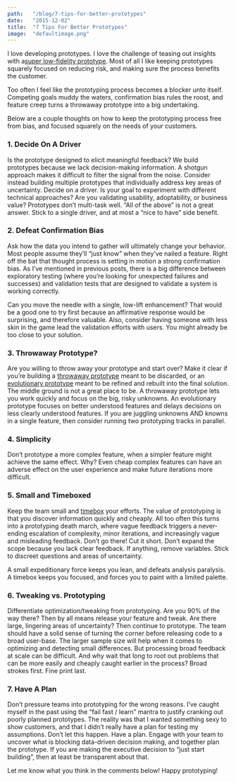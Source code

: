 ```yaml
---
path:	"/blog/7-tips-for-better-prototypes"
date:	"2015-12-02"
title:	"7 Tips For Better Prototypes"
image:	"defaultimage.png"
---
```


I love developing prototypes. I love the challenge of teasing out insights with a[super low-fidelity prototype](http://www.smashingmagazine.com/2014/10/06/the-skeptics-guide-to-low-fidelity-prototyping/). Most of all I like keeping prototypes squarely focused on reducing risk, and making sure the process benefits the customer.

Too often I feel like the prototyping process becomes a blocker unto itself. Competing goals muddy the waters, confirmation bias rules the roost, and feature creep turns a throwaway prototype into a big undertaking.

Below are a couple thoughts on how to keep the prototyping process free from bias, and focused squarely on the needs of your customers.

### 1. Decide On A Driver

Is the prototype designed to elicit meaningful feedback? We build prototypes because we lack decision-making information. A shotgun approach makes it difficult to filter the signal from the noise. Consider instead building multiple prototypes that individually address key areas of uncertainty. Decide on a driver. Is your goal to experiment with different technical approaches? Are you validating usability, adoptability, or business value? Prototypes don’t multi-task well. “All of the above” is not a great answer. Stick to a single driver, and at most a “nice to have” side benefit.

### 2. Defeat Confirmation Bias

Ask how the data you intend to gather will ultimately change your behavior. Most people assume they’ll “just know” when they’ve nailed a feature. Right off the bat that thought process is setting in motion a strong confirmation bias. As I’ve mentioned in previous posts, there is a big difference between exploratory testing (where you’re looking for unexpected failures and successes) and validation tests that are designed to validate a system is working correctly.

Can you move the needle with a single, low-lift enhancement? That would be a good one to try first because an affirmative response would be surprising, and therefore valuable. Also, consider having someone with less skin in the game lead the validation efforts with users. You might already be too close to your solution.

### 3. Throwaway Prototype?

Are you willing to throw away your prototype and start over? Make it clear if you’re building a [throwaway prototype](http://blog.codinghorror.com/the-prototype-pitfall/) meant to be discarded, or an [evolutionary prototype](http://www.exforsys.com/career-center/project-management-life-cycle/the-evolutionary-prototyping-model.html) meant to be refined and rebuilt into the final solution. The middle ground is not a great place to be. A throwaway prototype lets you work quickly and focus on the big, risky unknowns. An evolutionary prototype focuses on better understood features and delays decisions on less clearly understood features. If you are juggling unknowns AND knowns in a single feature, then consider running two prototyping tracks in parallel.

### 4. Simplicity

Don’t prototype a more complex feature, when a simpler feature might achieve the same effect. Why? Even cheap complex features can have an adverse effect on the user experience and make future iterations more difficult.

### 5. Small and Timeboxed

Keep the team small and [timebox](http://www.techwell.com/2014/01/use-timeboxing-boost-your-efficiency) your efforts. The value of prototyping is that you discover information quickly and cheaply. All too often this turns into a prototyping death march, where vague feedback triggers a never-ending escalation of complexity, minor iterations, and increasingly vague and misleading feedback. Don’t go there! Cut it short. Don’t expand the scope because you lack clear feedback. If anything, remove variables. Stick to discreet questions and areas of uncertainty.

A small expeditionary force keeps you lean, and defeats analysis paralysis. A timebox keeps you focused, and forces you to paint with a limited palette.

### 6. Tweaking vs. Prototyping

Differentiate optimization/tweaking from prototyping. Are you 90% of the way there? Then by all means release your feature and tweak. Are there large, lingering areas of uncertainty? Then continue to prototype. The team should have a solid sense of turning the corner before releasing code to a broad user-base. The larger sample size will help when it comes to optimizing and detecting small differences. But processing broad feedback at scale can be difficult. And why wait that long to root out problems that can be more easily and cheaply caught earlier in the process? Broad strokes first. Fine print last.

### 7. Have A Plan

Don’t pressure teams into prototyping for the wrong reasons. I’ve caught myself in the past using the “fail fast / learn” mantra to justify cranking out poorly planned prototypes. The reality was that I wanted something sexy to show customers, and that I didn’t really have a plan for testing my assumptions. Don’t let this happen. Have a plan. Engage with your team to uncover what is blocking data-driven decision making, and together plan the prototype. If you are making the executive decision to “just start building”, then at least be transparent about that.

Let me know what you think in the comments below! Happy prototyping!

